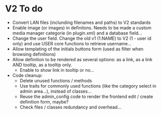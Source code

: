 # V2 To do

- Convert LAN files (inclunding filenames and paths) to V2 standards
- Enable image (or images) in definitons. Needs to be made a custom media manager categorie (in plugin.xml) and a database field...
- Change the user field. Change the old v1 (1.NAME) to V2 (1 - user id only) and use USER core functions to retrieve username...
- Allow templating of the initials buttons form (used as filter when browsing definitions)
- Allow definition to be rendered as several options: as a link, as a link AND tooltip, as a tooltip only.
  - Enable to show link in tooltip or no...
- Code cleanup:
  - Delete unused functions / methods
  - Use traits for commonly used functions (like the category select in admin area...), instead of classes...
  - Reuse the admin_config code to render the frontend edit / create definition form, maybe?
  - Check files / classes redundancy and overhead...
